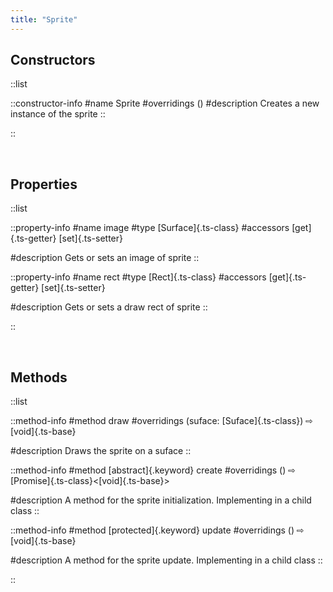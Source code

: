 ```yaml
---
title: "Sprite"
---
```


## Constructors

::list

::constructor-info
#name 
Sprite
#overridings
()
#description
Creates a new instance of the sprite
::

::

<br>

## Properties

::list

::property-info
#name
image
#type
[Surface]{.ts-class}
#accessors
[get]{.ts-getter} [set]{.ts-setter}

#description
Gets or sets an image of sprite
::

::property-info
#name
rect
#type
[Rect]{.ts-class}
#accessors
[get]{.ts-getter} [set]{.ts-setter}

#description
Gets or sets a draw rect of sprite
::

::

<br>

## Methods

::list

::method-info
#method
draw
#overridings
(suface: [Suface]{.ts-class}) ⇨ [void]{.ts-base}

#description
Draws the sprite on a suface
::

::method-info
#method
[abstract]{.keyword} create
#overridings
() ⇨ [Promise]{.ts-class}\<[void]{.ts-base}\>

#description
A method for the sprite initialization. Implementing in a child class
::

::method-info
#method
[protected]{.keyword} update
#overridings
() ⇨ [void]{.ts-base}

#description
A method for the sprite update. Implementing in a child class
::

::
